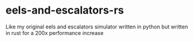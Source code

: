 # eels-and-escalators-rs
Like my original eels and escalators simulator written in python but written in rust for a 200x performance increase

